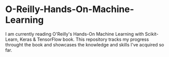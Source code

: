 # O-Reilly-Hands-On-Machine-Learning
I am currently reading O'Reilly's Hands-On Machine Learning with Scikit-Learn, Keras &amp; TensorFlow book. This repository tracks my progress throught the book and showcases the knowledge and skills I've acquired so far.
